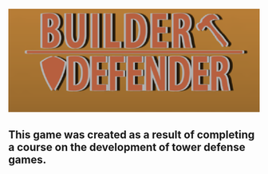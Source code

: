 ![Header](https://github.com/UnitedHaw/BuilderDefender/blob/main/BuilderDefnderGame/Screenshots/sh1.PNG)
## This game was created as a result of completing a course on the development of tower defense games.
